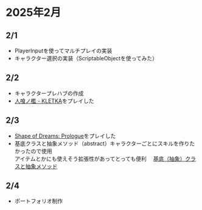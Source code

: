 # 2025年2月

## 2/1
- PlayerInputを使ってマルチプレイの実装
- キャラクター選択の実装（ScriptableObjectを使ってみた）
## 2/2
- キャラクタープレハブの作成
- [人喰ノ檻 - KLETKA](https://store.steampowered.com/app/1699480/__KLETKA/)をプレイした
## 2/3
- [Shape of Dreams: Prologue](https://store.steampowered.com/app/3275270/Shape_of_Dreams_Prologue/)をプレイした
- 基底クラスと抽象メソッド（abstract）キャラクターごとにスキルを作りたかったので使用<br>
  アイテムとかにも使えそう拡張性があってとっても便利
　[基底（抽象）クラスと抽象メソッド](https://dexall.co.jp/articles/?p=1464)
## 2/4
- ポートフォリオ制作
